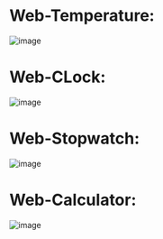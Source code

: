 # Web-Temperature: 

![image](https://github.com/pikuso/Web-temperature/assets/87444866/6854f3eb-4422-4f48-9dfd-ccd021a5fd81)

# Web-CLock: 
![image](https://github.com/pikuso/Web-sites/assets/87444866/2613a960-f6ff-4aa8-ba37-eac38984c110)

# Web-Stopwatch: 
![image](https://github.com/pikuso/Web-sites/assets/87444866/7cb0cdfb-f15f-4b6e-bdcb-29dac73072dc)

# Web-Calculator: 
![image](https://github.com/pikuso/Web-sites/assets/87444866/f92ad47e-8aa7-49e0-a740-b58202e6897d)

